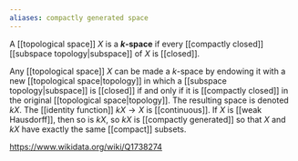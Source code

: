 ```yaml
---
aliases: compactly generated space
---
```

A [[topological space]] $X$ is a **$k$-space** if every [[compactly closed]] [[subspace topology|subspace]] of $X$ is [[closed]].

Any [[topological space]] $X$ can be made a $k$-space by endowing it with a new [[topological space|topology]] in which a [[subspace topology|subspace]] is [[closed]] if and only if it is [[compactly closed]] in the original [[topological space|topology]]. The resulting space is denoted $kX$. The [[identity function]] $kX\to X$ is [[continuous]]. If $X$ is [[weak Hausdorff]], then so is $kX$, so $kX$ is [[compactly generated]] so that $X$ and $kX$ have exactly the same [[compact]] subsets.

https://www.wikidata.org/wiki/Q1738274